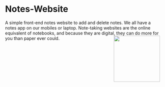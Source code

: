 # Notes-Website
A simple front-end notes website to add and delete notes. We all have a notes app on our mobiles or laptop. Note-taking websites are the online equivalent of notebooks, and because they are digital, they can do more for you than paper ever could.<img src="https://media3.giphy.com/media/bp0fLZr8kFz4Bm4kRV/giphy.gif?cid=790b76117b7230140dfbc620f561089ee536ad2d99068f5a&rid=giphy.gif&ct=g" width="150" align=right>
